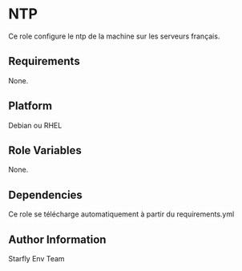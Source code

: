 NTP
===

Ce role configure le ntp de la machine sur les serveurs français.

Requirements
------------

None.

Platform
--------

Debian ou RHEL

Role Variables
--------------

None.

Dependencies
------------

Ce role se télécharge automatiquement à partir du requirements.yml


Author Information
------------------

Starfly Env Team


